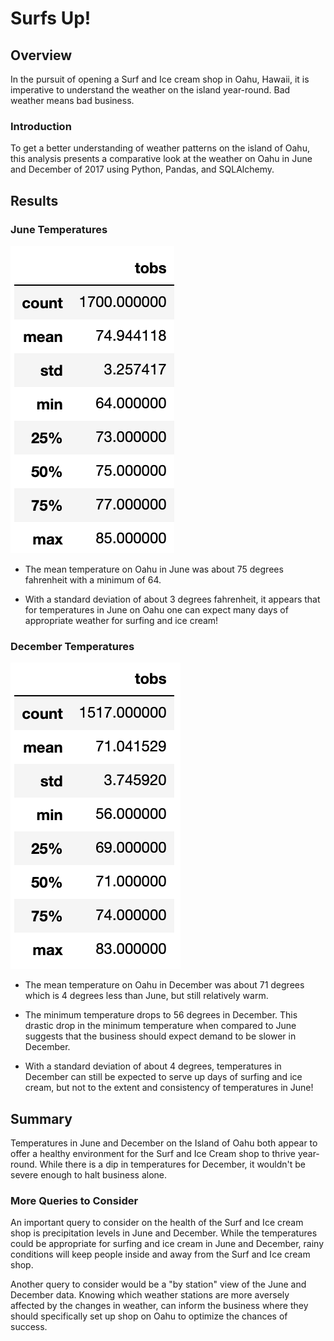 # Surfs Up!

## Overview 
In the pursuit of opening a Surf and Ice cream shop in Oahu, Hawaii, it is imperative to understand the weather on the island year-round. Bad weather means bad business.

### Introduction 
To get a better understanding of weather patterns on the island of Oahu, this analysis presents a comparative look at the weather on Oahu in June and December of 2017 using Python, Pandas, and SQLAlchemy.

## Results

### June Temperatures

![image](https://github.com/juberr/surfs-up/blob/main/Resources/June.png?raw=true)

* The mean temperature on Oahu in June was about 75 degrees fahrenheit with a minimum of 64. 

* With a standard deviation of about 3 degrees fahrenheit, it appears that for temperatures in June on Oahu one can expect many days of appropriate weather for surfing and ice cream!


### December Temperatures

![image](https://github.com/juberr/surfs-up/blob/main/Resources/Dec.png?raw=true)

* The mean temperature on Oahu in December was about 71 degrees which is 4 degrees less than June, but still relatively warm.

*  The minimum temperature drops to 56 degrees in December. This drastic drop in the minimum temperature when compared to June suggests that the business should expect demand to be slower in December.

* With a standard deviation of about 4 degrees, temperatures in December can still be expected to serve up days of surfing and ice cream, but not to the extent and consistency of temperatures in June! 

## Summary 

Temperatures in June and December  on the Island of Oahu both appear to offer a healthy environment for the Surf and Ice Cream shop to thrive year-round. While there is a dip in temperatures for December, it wouldn't be severe enough to halt business alone. 

### More Queries to Consider

An important query to consider on the health of the Surf and Ice cream shop is precipitation levels in June and December. While the temperatures could be appropriate for surfing and ice cream in June and December, rainy conditions will keep people inside and away from the Surf and Ice cream shop.

Another query to consider would be a "by station" view of the June and December data. Knowing which weather stations are more aversely affected by the changes in weather, can inform the business where they should specifically set up shop on Oahu to optimize the chances of success.

